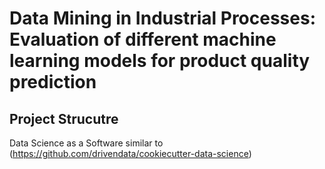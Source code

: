 # Data Mining in Industrial Processes: Evaluation of different machine learning models for product quality prediction

## Project Strucutre
Data Science as a Software similar to (https://github.com/drivendata/cookiecutter-data-science)
